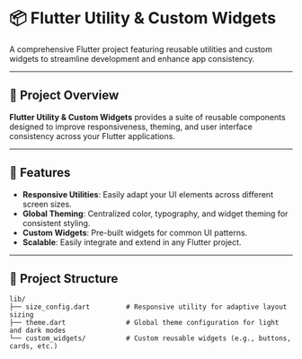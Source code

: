 # 📦 Flutter Utility & Custom Widgets

A comprehensive Flutter project featuring reusable utilities and custom widgets to streamline development and enhance app consistency.

---

## 🚀 Project Overview

**Flutter Utility & Custom Widgets** provides a suite of reusable components designed to improve responsiveness, theming, and user interface consistency across your Flutter applications.

---

## 🌟 Features

- **Responsive Utilities**: Easily adapt your UI elements across different screen sizes.
- **Global Theming**: Centralized color, typography, and widget theming for consistent styling.
- **Custom Widgets**: Pre-built widgets for common UI patterns.
- **Scalable**: Easily integrate and extend in any Flutter project.

---

## 📂 Project Structure

```plaintext
lib/
├── size_config.dart         # Responsive utility for adaptive layout sizing
├── theme.dart               # Global theme configuration for light and dark modes
└── custom_widgets/          # Custom reusable widgets (e.g., buttons, cards, etc.)
